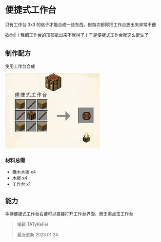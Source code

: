 # 便捷式工作台

只有工作台 3x3 的格子才能合成一些东西，但每次都得把工作台放出来非常不便

欸🤓☝！我把工作台的顶部拿出来不就得了！于是便捷式工作台就这么诞生了

## 制作配方

使用工作台合成

![](craft.jpg)

### 材料总需

* 橡木木板 x4
* 木棍 x4
* 工作台 x1

## 能力

手持便捷式工作台右键可以直接打开工作台界面，而无需点击工作台

> 编辑 TATyKeFei
>
> 最近更新 2025.01.24